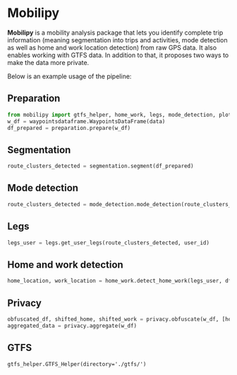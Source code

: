 # Mobilipy
**Mobilipy** is a mobility analysis package that lets you identify complete trip information (meaning segmentation into trips and activities, mode detection as well as home and work location detection) from raw GPS data. It also enables working with GTFS data. In addition to that, it proposes two ways to make the data more private.  
  
Below is an example usage of the pipeline:

## Preparation
```python
from mobilipy import gtfs_helper, home_work, legs, mode_detection, plot, preparation, privacy, segmentation, waypointsdataframe  
w_df = waypointsdataframe.WaypointsDataFrame(data)  
df_prepared = preparation.prepare(w_df)
```
## Segmentation
```python
route_clusters_detected = segmentation.segment(df_prepared)
```  
## Mode detection
```python
route_clusters_detected = mode_detection.mode_detection(route_clusters_detected)
```  
## Legs
```python
legs_user = legs.get_user_legs(route_clusters_detected, user_id)
```  
## Home and work detection
```python
home_location, work_location = home_work.detect_home_work(legs_user, df_prepared)
```
## Privacy
```python
obfuscated_df, shifted_home, shifted_work = privacy.obfuscate(w_df, [home, work])
aggregated_data = privacy.aggregate(w_df)
```  
## GTFS
```
gtfs_helper.GTFS_Helper(directory='./gtfs/')
```  